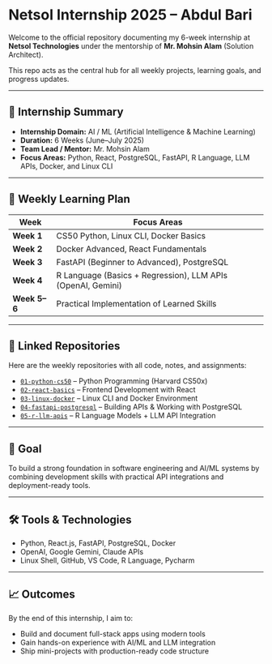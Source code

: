 # Netsol Internship 2025 – Abdul Bari

Welcome to the official repository documenting my 6-week internship at **Netsol Technologies** under the mentorship of **Mr. Mohsin Alam** (Solution Architect).

This repo acts as the central hub for all weekly projects, learning goals, and progress updates.

---

## 📌 Internship Summary

- **Internship Domain:** AI / ML (Artificial Intelligence & Machine Learning)
- **Duration:** 6 Weeks (June–July 2025)
- **Team Lead / Mentor:** Mr. Mohsin Alam
- **Focus Areas:** Python, React, PostgreSQL, FastAPI, R Language, LLM APIs, Docker, and Linux CLI

---

## 📆 Weekly Learning Plan

| Week | Focus Areas |
|------|-------------|
| **Week 1** | CS50 Python, Linux CLI, Docker Basics |
| **Week 2** | Docker Advanced, React Fundamentals |
| **Week 3** | FastAPI (Beginner to Advanced), PostgreSQL |
| **Week 4** | R Language (Basics + Regression), LLM APIs (OpenAI, Gemini) |
| **Week 5–6** | Practical Implementation of Learned Skills |

---

## 📁 Linked Repositories

Here are the weekly repositories with all code, notes, and assignments:

- [`01-python-cs50`](https://github.com/AbdulBari-Netsol-Internship/CS50-Programming-with-python) – Python Programming (Harvard CS50x)
- [`02-react-basics`](https://github.com/AbdulBari-Netsol-Internship/02-React-Basics) – Frontend Development with React
- [`03-linux-docker`](https://github.com/AbdulBari-Netsol-Internship/03-Linux-Docker) – Linux CLI and Docker Environment
- [`04-fastapi-postgresql`](https://github.com/AbdulBari-Netsol-Internship/04-FastApi-Projects) – Building APIs & Working with PostgreSQL
- [`05-r-llm-apis`](https://github.com/AbdulBari-Netsol-Internship/05-R-Logistic-Regression) – R Language Models + LLM API Integration

---

## 📌 Goal

To build a strong foundation in software engineering and AI/ML systems by combining development skills with practical API integrations and deployment-ready tools.

---

## 🛠️ Tools & Technologies

- Python, React.js, FastAPI, PostgreSQL, Docker
- OpenAI, Google Gemini, Claude APIs
- Linux Shell, GitHub, VS Code, R Language, Pycharm

---

## 📈 Outcomes

By the end of this internship, I aim to:
- Build and document full-stack apps using modern tools
- Gain hands-on experience with AI/ML and LLM integration
- Ship mini-projects with production-ready code structure
